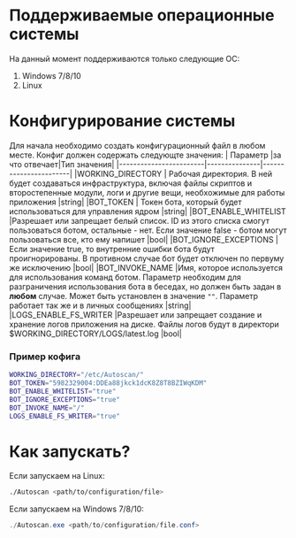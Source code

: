# Поддерживаемые операционные системы
На данный момент поддерживаются только следующие ОС:
1. Windows 7/8/10
2. Linux
#  Конфигурирование системы
Для начала необходимо создать конфигурационный файл в любом месте.
Конфиг должен содержать следующте значения:
|        Параметр        |за что отвечает|Тип значения|
|------------------------|---------------|-----------------------|
|WORKING_DIRECTORY       | Рабочая директория. В ней будет создаваться инфраструктура, включая файлы скриптов и второстепенные  модули, логи и другие вещи, необхожимые для работы приложения |string|
|BOT_TOKEN               | Токен бота, который будет использоваться для управления ядром |string|
|BOT_ENABLE_WHITELIST    |Разрешает или запрещает белый список. ID из этого списка смогут пользоваться ботом, остальные - нет. Если значение false - ботом могут пользоваться все, кто ему напишет |bool|
|BOT_IGNORE_EXCEPTIONS   |Если значение true, то внутренние ошибки бота будут проигнорированы. В противном случае бот будет отключен по первуму же исключению |bool|
|BOT_INVOKE_NAME         |Имя, которое используется для использования команд ботом. Параметр необходим для разграничения использования бота в беседах, но должен быть задан в **любом** случае. Может быть установлен в значение ``""``. Параметр работает так же и в личных сообщениях |string|
|LOGS_ENABLE_FS_WRITER   |Разрешает или запрещает создание и хранение логов приложения на диске. Файлы логов будут в директори $WORKING_DIRECTORY/LOGS/latest.log |bool|

### Пример кофига 
```bash
WORKING_DIRECTORY="/etc/Autoscan/"
BOT_TOKEN="5982329004:DDEa88jkck1dcK8Z8T8BZIWqKDM"
BOT_ENABLE_WHITELIST="true" 
BOT_IGNORE_EXCEPTIONS="true"
BOT_INVOKE_NAME="/" 
LOGS_ENABLE_FS_WRITER="true"
```
# Как запускать?
Если запускаем на Linux:
```bash
./Autoscan <path/to/configuration/file>
```
Если запускаем на Windows 7/8/10:
```powershell
./Autoscan.exe <path/to/configuration/file.conf>
``` 
